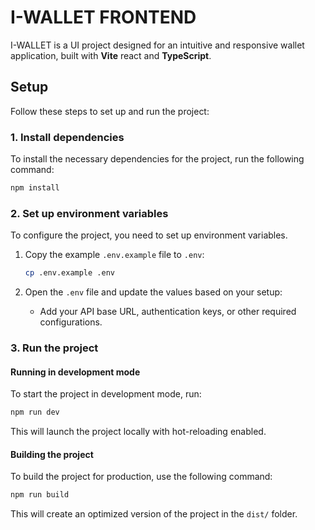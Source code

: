# I-WALLET FRONTEND

I-WALLET is a UI project designed for an intuitive and responsive wallet application, built with **Vite** react and **TypeScript**.

## Setup

Follow these steps to set up and run the project:

### 1. Install dependencies
To install the necessary dependencies for the project, run the following command:
```bash
npm install
```

### 2. Set up environment variables

To configure the project, you need to set up environment variables. 

1. Copy the example `.env.example` file to `.env`:
    ```bash
    cp .env.example .env
    ```

2. Open the `.env` file and update the values based on your setup:
    - Add your API base URL, authentication keys, or other required configurations.
  
### 3. Run the project

#### Running in development mode
To start the project in development mode, run:
```bash
npm run dev
```
This will launch the project locally with hot-reloading enabled.

#### Building the project
To build the project for production, use the following command:
```bash
npm run build
```
This will create an optimized version of the project in the `dist/` folder.

